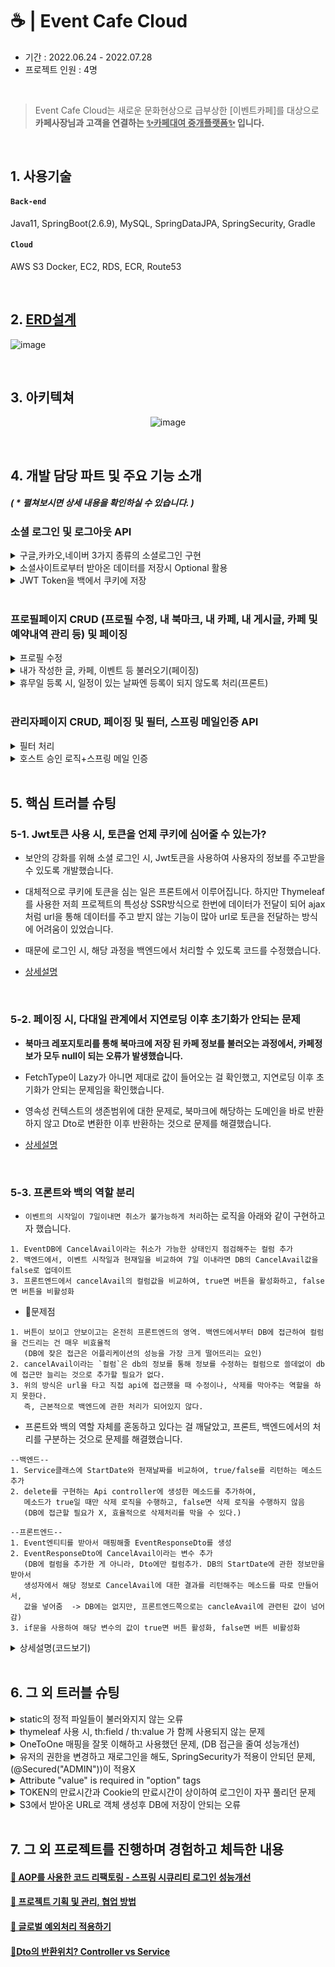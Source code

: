 # ☕ | Event Cafe Cloud 
- 기간 :  2022.06.24 - 2022.07.28  
- 프로젝트 인원 :  4명 

</br>

> Event Cafe Cloud는 새로운 문화현상으로 급부상한 [이벤트카페]를 대상으로  
**카페사장님과 고객을 연결하는 <U>✨카페대여 중개플랫폼✨</U> 입니다.**  

</br>


## 1. 사용기술
#### `Back-end`    
Java11, SpringBoot(2.6.9), MySQL, SpringDataJPA, SpringSecurity, Gradle  
#### `Cloud`    
AWS S3 Docker, EC2, RDS, ECR, Route53

</br>

## 2. [ERD설계]()

![image](https://user-images.githubusercontent.com/93200574/184498197-a78eead7-570a-4ca5-bbb1-33f2e45bc1b9.png)

</br>

## 3. 아키텍쳐
<div align="center">

![image](https://user-images.githubusercontent.com/93200574/184498136-c0ea2482-b5ad-4bc8-af8f-fac04c354ce1.png)

</div>

</br>

## 4. 개발 담당 파트 및 주요 기능 소개 
##### ( * 펼쳐보시면 상세 내용을 확인하실 수 있습니다. )

### 소셜 로그인 및 로그아웃 API

<details>
<summary>구글,카카오,네이버 3가지 종류의 소셜로그인 구현</summary>
<div markdown="1">       

#### [application-oauth.yml🔗](https://github.com/nnakki/eventcafecloud/blob/2dea14bd587ac6b7a26268ed98c6c76556cd94b0/src/main/resources/application-oauth.yml)  

</div>
</details>


<details>
<summary>소셜사이트로부터 받아온 데이터를 저장시 Optional 활용 </summary>
<div markdown="1">       

#### [CustomOAuth2UserService🔗](https://github.com/nnakki/eventcafecloud/blob/2dea14bd587ac6b7a26268ed98c6c76556cd94b0/src/main/java/com/eventcafecloud/oauth/service/CustomOAuth2UserService.java)   
User가 null일 경우(=신규회원) DB에 등록되는 과정에서 Optional로 감싼 부분을 원래 `orElseThrow`로 던져 오류가 발생했어서  
첫 수정 시에는, `orElse(null)`로 받도록 처리했었으나 `null을 반환하지 않기 위해 Optional로 감싸는 건데 null을 반환하는 건 의미가 없다`고  
생각해서 null을 반환하지 않는 형식의 삼항연산자로 처리하였습니다.

![수정전](https://user-images.githubusercontent.com/93200574/185783092-86656ada-1970-46a2-9fb9-1968020df82b.png)
</div>
</details>

<details>
<summary>JWT Token을 백에서 쿠키에 저장</summary>
<div markdown="1">       

#### [OAuth2AuthenticationSuccessHandler🔗](https://github.com/nnakki/eventcafecloud/blob/2dea14bd587ac6b7a26268ed98c6c76556cd94b0/src/main/java/com/eventcafecloud/oauth/handler/OAuth2AuthenticationSuccessHandler.java), [CookieUtil🔗](https://github.com/nnakki/eventcafecloud/blob/2dea14bd587ac6b7a26268ed98c6c76556cd94b0/src/main/java/com/eventcafecloud/utils/CookieUtil.java)  

원래는 토큰을 생성하고 토큰을 포함한 프론트엔드의 URI를 반환하도록 설계되어있었으나,  
대부분의 페이지에 `thymeleaf`를 적용하면서 ssr방식으로 페이지를 반환하다보니 프론트의 uri에 토큰을 심는 게 적합하지 않았습니다.   
> `[방법1]` (사용한 방법)     
Handler에서 cookie에 토큰을 저장해줄 때, HttpOnly 세팅을 잡은 addCookie메소드와 HttpOnly(false) 세팅을 잡은 addCookie메소드를 각각 만들어주고,
리프레시 토큰과 액세스토큰을 각각의 방식으로 따로 저장 (리프레시 토큰은 Http에서 접근할 수 있어선 안되기 때문에 세팅을 바꿔주도록 한다.)  
`[방법2]`
> 1. Handler의 redirect경로를 바꿔서 소셜 로그인 후, queryParam의 형태로 전해진 token을 클라이언트가 볼 수 없는 경로로 전달.  
model.attribute를 통해 view로 토큰값을 넘겨준다.
> 2. JS에서 넘겨받은 토큰값을 쿠키에 저장해준다.(set.cookie)
> 3. ajax 콜을 서버로 보낼 때, Header에 token값을 넣어서 보내준다.  
SpringSecurity의 filter가 Header 토큰을 인식, JWT Token을 인증해줄 수 있도록 -> 이 방법 또한 AJAX를 사용하지 않는 파트가 많아 사용하지x

</div>
</details>



</br>  



### 프로필페이지 CRUD (프로필 수정, 내 북마크, 내 카페, 내 게시글, 카페 및 예약내역 관리 등) 및 페이징</b></summary>

<details>
<summary>프로필 수정</summary>
<div markdown="1">       

#### [profileController🔗](https://github.com/nnakki/eventcafecloud/blob/develop/src/main/java/com/eventcafecloud/user/controller/ProfileController.java), [UserService🔗](https://github.com/nnakki/eventcafecloud/blob/d7e9f086e8b8ad15ccc583e6b2c49eef460e7d9b/src/main/java/com/eventcafecloud/user/service/UserService.java) 

프로필 수정은 `고객 피드백`을 반영하여 `1. 닉네임 중복불가`, `2. 프로필사진, 닉네임 중 한쪽만 선택적으로 수정 가능` 로직을 추가했습니다. 
UserRequestDto에서 유효성 검사가 가능하도록 어노테이션을 추가하였고, 사진이나 닉네임은 원래 저장 되어 있던 정보를 불러와 넘겨줌으로서, 수정하지 않으면 원래 정보가 그대로 기입되도록 설계했습니다. 

</div>
</details>


<details>
<summary>내가 작성한 글, 카페, 이벤트 등 불러오기(페이징)</summary>
<div markdown="1">       

#### 람다식을 이용한 Dto 반환 페이징  
repository에서 Page<CafeBookmark>를 사용하여 북마크리스트를 전달받은 이후, 전달받은 리스트를 `.map`을 사용하여 Page<CafeBookmarkResponseDto>로 반환받았습니다. 
```java
@Data
public class CafeBookmarkResponseDto {

    private Long id;
    .
    .
    private Integer cafeBookmarkCount;

    public CafeBookmarkResponseDto(CafeBookmark bookmark) {
        id = bookmark.getId();
        cafeId = bookmark.getCafe().getId();
        cafeName = bookmark.getCafe().getCafeName();
        cafeInfo = bookmark.getCafe().getCafeInfo();
        cafeImgUrl = bookmark.getCafe().getCafeImages().get(0).getCafeImageUrl();
        cafeWeekdayPrice = bookmark.getCafe().getCafeWeekdayPrice();
        cafeReviewCount = bookmark.getCafe().getCafeReviews().size();
        cafeBookmarkCount = bookmark.getCafe().getCafeBookmarks().size();
    }
}
```

```java
@Transactional
public Page<CafeBookmarkResponseDto> findCafeBookmarkByUserId(Long userId, Pageable pageable) {
    int page = (pageable.getPageNumber() == 0) ? 0 : (pageable.getPageNumber() - 1);
    pageable = PageRequest.of(page, 6, Sort.Direction.DESC, "id");
    Page<CafeBookmark> result = cafeBookmarkRepository.findAllByUserId(userId, pageable);
    return result.map(CafeBookmarkResponseDto::new);
}
```
</div>
</details>


<details>
<summary>휴무일 등록 시, 일정이 있는 날짜엔 등록이 되지 않도록 처리(프론트) </summary>
<div markdown="1">       

1. 카페에 등록된 휴무일(Date)정보와, 일정(Schedule)정보를 모두 받아옵니다. 이 때, DB에는 시작일과 종료일만 등록되어있기 때문에  
사이 기간에 대한 모든 날짜를 받아올 수 있도록 함수를 구현. [CafeService🔗](https://github.com/nnakki/eventcafecloud/blob/1278081d6001056e19cfa08c406aba4c1057ebc9/src/main/java/com/eventcafecloud/cafe/service/CafeService.java)
```java
final String DATE_PATTERN = "yyyy-MM-dd";
SimpleDateFormat sdf = new SimpleDateFormat(DATE_PATTERN);
ArrayList<String> dates = new ArrayList<>();

for (int i = 0; i < eventList.size(); i++) {
    String inputEventStartDate = eventList.get(i).getEventStartDate();
    String inputEventEndDate = eventList.get(i).getEventEndDate();

    Date startDate = sdf.parse(inputEventStartDate);
    Date endDate = sdf.parse(inputEventEndDate);
    Date currentEvent = startDate;

    while (currentEvent.compareTo(endDate) <= 0) {
        dates.add(sdf.format(currentEvent));
        Calendar c = Calendar.getInstance();
        c.setTime(currentEvent);
        c.add(Calendar.DAY_OF_MONTH, 1);
        currentEvent = c.getTime();
    }
}
```
2. 모든 날짜에 대한 정보를 Date 리스트에 담고, View로 전달해줍니다. [hostProfileController🔗](https://github.com/nnakki/eventcafecloud/blob/1278081d6001056e19cfa08c406aba4c1057ebc9/src/main/java/com/eventcafecloud/user/controller/hostProfileController.java)
```java
@GetMapping("/{id}/cafes/{cafeId}/schedule")
 public String getReservationByCafe(@PageableDefault Pageable pageable, @PathVariable Long cafeId, Model model, User loginUser) throws ParseException {
     Page<Event> eventList = eventService.findEventListByCafe(cafeId, pageable);
     Page<CafeSchedule> scheduleList = cafeScheduleService.findCafeScheduleByCafeId(cafeId, pageable);
     ArrayList<String> dates = cafeService.AllReservationListByCafe(cafeId);
     .
     .
     //휴무일등록시, 등록 정보를 받아올 객체를 넘김
     model.addAttribute("requestDto", new CafeScheduleRequestDto());

     return "profile-host/host-schedule";
 }
```
3. View의 JS에서는 해당 날짜의 리스트를 받고, Full Calendar API가 인식할 수 있는 형태로 바꾸어준뒤  
FullCalendar의 DisableDate에 넣어줍니다. [host-schedule.html 🔗](https://github.com/nnakki/eventcafecloud/blob/1278081d6001056e19cfa08c406aba4c1057ebc9/src/main/resources/templates/profile-host/host-schedule.html)
```js
let dates = [[${dates}]];

$.datepicker.setDefaults({
            dateFormat: 'yy-mm-dd',
            .
            .
            beforeShowDay: disableSomeDay
        });

        // 제외할 날짜 (받아오기) - 휴무일, 예약된 날짜
        let disabledDays = dates;
        for (let index = 0; index < disabledDays.length; index++) {
            disabledDays[index] = disabledDays[index].replace(/-0+/g, '-')
        }

        // 날짜 선택을 막기위한 함수
        function disableSomeDay(date) {
            let dates = date.getDate();
            let month = date.getMonth();
            let year = date.getFullYear();

            for (let i = 0; i < disabledDays.length; i++) {
                if ($.inArray(year + '-' + (month + 1) + '-' + dates, disabledDays) !== -1) {
                    return [false];
                }
            }
            return [true];
        }
```
</div>
</details>

</br> 

### 관리자페이지 CRUD, 페이징 및 필터, 스프링 메일인증 API

<details>
<summary>필터 처리</summary>
<div markdown="1">       

#### [AdminController🔗](https://github.com/nnakki/eventcafecloud/blob/1278081d6001056e19cfa08c406aba4c1057ebc9/src/main/java/com/eventcafecloud/user/controller/AdminController.java)
```java
public Page<UserResponseDto> findAllUserList(RoleType roleType, Pageable pageable) {

    Page<User> userList;

    int page = (pageable.getPageNumber() == 0) ? 0 : (pageable.getPageNumber() - 1);
    pageable = PageRequest.of(page, 10, Sort.Direction.DESC, "id");

    if (roleType == null) {
        userList = userRepository.findAll(pageable);
    } else {
        userList = userRepository.findAllByRole(roleType, pageable);
    }

    return userList.map(UserResponseDto::new);
}
```
```java
@GetMapping("/users")
public String getUserList(@PageableDefault Pageable pageable, @RequestParam(required = false, value = "roleType") RoleType roleType, Model model) {
    Page<UserResponseDto> userList = userService.findAllUserList(roleType, pageable);
    model.addAttribute("users", userList);
    model.addAttribute("userRequestDto", new UserRequestDto());
    return "admin/admin-user";
}
```

</div>
</details>


<details>
<summary>호스트 승인 로직+스프링 메일 인증</summary>
<div markdown="1">       

</br>

> 이 프로젝트는 이벤트를 등록하고자 하는 일반 유저와, 카페를 등록하는 호스트(사장) 유저로 권한이 구분됩니다.    
따라서 일반 유저로 가입한 이후, 자신이 호스트라면 `호스트로 등록하는 과정`이 필요하다고 생각했습니다. 


1. 사용자가 사업자등록탭을 눌러 사용자 등록을 하게 되면 `어드민페이지`의 `호스트승인`탭에 추가됩니다. [UserService🔗](https://github.com/nnakki/eventcafecloud/blob/d7e9f086e8b8ad15ccc583e6b2c49eef460e7d9b/src/main/java/com/eventcafecloud/user/service/UserService.java)
```java
@Transactional
   public void saveHostUser(HostUserCreateRequestDto hostUserCreateRequestDto) {

       User user = userRepository.findByUserEmail(hostUserCreateRequestDto.getUserEmail())
               .orElseThrow(() -> new IllegalArgumentException(USER_NOT_FOUND.getMessage()));

       Optional<HostUser> checkUser = hostUserRepository.findByUserEmail(hostUserCreateRequestDto.getUserEmail());

       if (checkUser.isEmpty()) {
           HostUser hostUser = HostUser.builder()
                   .userEmail(hostUserCreateRequestDto.getUserEmail())
                   .certificationFile(hostUserCreateRequestDto.getCertificationFile())
                   .isApprove(ApproveType.WAITING)
                   .build();

           user.registHost(hostUser);
       } else {
           checkUser.get().updateIsApprove();
       }
   }
```
2. 호스트 승인 탭에 추가 된 사용자는 승인/거절에 따라 호스트 유저로 권한이 변경되고, 결과가 가입한 사용자의 메일로 결과가 전송됩니다. [MailService🔗](https://github.com/nnakki/eventcafecloud/blob/1278081d6001056e19cfa08c406aba4c1057ebc9/src/main/java/com/eventcafecloud/mail/MailService.java)    
```JAVA
 @PostMapping("/hosts/{id}/pass")
    public String updateNormalUserToHostUser(@PathVariable Long id) {
        userService.modifyNormalUserToHostUser(id);
        String userEmail = userService.getUserEmailById(id);

        MailTO mail = new MailTO();
        mail.setAddress(userEmail);
        mail.setTitle("EC2 호스트 승인메일입니다.");
        mail.setMessage("호스트로 승인 되셨습니다. 지금 EC2에 접속해 카페를 등록해보세요!\n www.eventcafecloud.com");
        mailService.sendMail(mail);

        return "redirect:/admin/hosts";
    }

    @PostMapping("/hosts/{id}/fail")
    public String updateApproveIsFail(@PathVariable Long id) {
        userService.approveIsFail(id);
        String userEmail = userService.getHostUserEmailById(id);

        MailTO mail = new MailTO();
        mail.setAddress(userEmail);
        mail.setTitle("EC2 호스트 승인메일입니다.");
        mail.setMessage("호스트로 승인이 거절되었습니다. 사업자 등록증을 다시 확인하신 뒤 신청해주세요.\n www.eventcafecloud.com");
        mailService.sendMail(mail);

        return "redirect:/admin/hosts";
    }
}
``` 

#### [AdminController🔗](https://github.com/nnakki/eventcafecloud/blob/1278081d6001056e19cfa08c406aba4c1057ebc9/src/main/java/com/eventcafecloud/user/controller/AdminController.java)


</div>
</details>



</br>

## 5. 핵심 트러블 슈팅 

### 5-1. Jwt토큰 사용 시, 토큰을 언제 쿠키에 심어줄 수 있는가?
- 보안의 강화를 위해 소셜 로그인 시, Jwt토큰을 사용하여 사용자의 정보를 주고받을 수 있도록 개발했습니다.
  
- 대체적으로 쿠키에 토큰을 심는 일은 프론트에서 이루어집니다. 하지만 Thymeleaf를 사용한 저희 프로젝트의 특성상 SSR방식으로 한번에 데이터가 전달이 되어 ajax 처럼 url을 통해 데이터를 주고 받지 않는 기능이 많아 url로 토큰을 전달하는 방식에 어려움이 있었습니다. 
  
- 때문에 로그인 시, 해당 과정을 백엔드에서 처리할 수 있도록 코드를 수정했습니다. 
  
- [상세설명](https://velog.io/@nnakki/SpringSecurityJWTOAuth2를-사용한-소셜로그인)  

</br>  
  
### 5-2. 페이징 시, 다대일 관계에서 지연로딩 이후 초기화가 안되는 문제
- **북마크 레포지토리를 통해 북마크에 저장 된 카페 정보를 불러오는 과정에서, 카페정보가 모두 null이 되는 오류가 발생했습니다.**

- FetchType이 Lazy가 아니면 제대로 값이 들어오는 걸 확인했고, 지연로딩 이후 초기화가 안되는 문제임을 확인했습니다.

- 영속성 컨텍스트의 생존범위에 대한 문제로, 북마크에 해당하는 도메인을 바로 반환하지 않고 Dto로 변환한 이후 반환하는 것으로 문제를 해결했습니다.  

- [상세설명](https://velog.io/@nnakki/페이징시-다대일-관계에서-지연로딩-이후-초기화가-안되는-이유) 

</br>  

### 5-3. 프론트와 백의 역할 분리
- `이벤트의 시작일이 7일이내면 취소가 불가능하게 처리`하는 로직을 아래와 같이 구현하고자 했습니다. 
```
1. EventDB에 CancelAvail이라는 취소가 가능한 상태인지 점검해주는 컬럼 추가
2. 백엔드에서, 이벤트 시작일과 현재일을 비교하여 7일 이내라면 DB의 CancelAvail값을 false로 업데이트
3. 프론트엔드에서 cancelAvail의 컬럼값을 비교하여, true면 버튼을 활성화하고, false면 버튼을 비활성화
```
- 🔻문제점 
```
1. 버튼이 보이고 안보이고는 온전히 프론트엔드의 영역. 백엔드에서부터 DB에 접근하여 컬럼을 건드리는 건 매우 비효율적
   (DB에 잦은 접근은 어플리케이션의 성능을 가장 크게 떨어뜨리는 요인)
2. cancelAvail이라는 `컬럼`은 db의 정보를 통해 정보를 수정하는 컬럼으로 쓸데없이 db에 접근만 늘리는 것으로 추가할 필요가 없다. 
3. 위의 방식은 url을 타고 직접 api에 접근했을 때 수정이나, 삭제를 막아주는 역할을 하지 못한다. 
   즉, 근본적으로 백엔드에 관한 처리가 되어있지 않다.
```
- 프론트와 백의 역할 자체를 혼동하고 있다는 걸 깨달았고, 프론트, 백엔드에서의 처리를 구분하는 것으로 문제를 해결했습니다.
```
--백엔드--
1. Service클래스에 StartDate와 현재날짜를 비교하여, true/false를 리턴하는 메소드 추가 
2. delete를 구현하는 Api controller에 생성한 메소드를 추가하여, 
   메소드가 true일 때만 삭제 로직을 수행하고, false면 삭제 로직을 수행하지 않음
   (DB에 접근할 필요가 X, 효율적으로 삭제처리를 막을 수 있다.)

--프론트엔드--
1. Event엔티티를 받아서 매핑해줄 EventResponseDto를 생성
2. EventResponseDto에 CancelAvail이라는 변수 추가 
   (DB에 컬럼을 추가한 게 아니라, Dto에만 컬럼추가. DB의 StartDate에 관한 정보만을 받아서
   생성자에서 해당 정보로 CancelAvail에 대한 결과를 리턴해주는 메소드를 따로 만들어서, 
   값을 넣어줌  -> DB에는 없지만, 프론트엔드쪽으로는 cancleAvail에 관련된 값이 넘어감)
3. if문을 사용하여 해당 변수의 값이 true면 버튼 활성화, false면 버튼 비활성화
```

<details>
<summary>상세설명(코드보기)</summary>
<div markdown="1">      

#### 백엔드 [EventService🔗](https://github.com/nnakki/eventcafecloud/blob/df05bef524e1dd565d582ea5309c676bc66b5634/src/main/java/com/eventcafecloud/event/service/EventService.java), [EventController🔗](https://github.com/nnakki/eventcafecloud/blob/df05bef524e1dd565d582ea5309c676bc66b5634/src/main/java/com/eventcafecloud/event/controller/EventController.java) 
```java
/**
 * 이벤트기간과 오늘을 비교해서 취소상태를 변경하는 메소드
 */
public boolean isEventCancleAvail(Long id) {
    Date now;
    Calendar cal = java.util.Calendar.getInstance();
    cal.add(Calendar.DATE, +7);
    now = cal.getTime();

    Event event = eventRepository.getById(id);

    SimpleDateFormat sdf = new SimpleDateFormat("yyyy-MM-dd");
    String deadline = sdf.format(now);

    return event.getEventStartDate().compareTo(deadline) > 0;
  }
}
```

```java
//이벤트삭제(마이페이지)
    @DeleteMapping("/profile/{userId}/delete/{eventNumber}")
    public String deleteEventFromProfile(@PathVariable Long eventNumber, @PathVariable Long userId) {
        boolean result = eventService.isEventCancleAvail(eventNumber);
        if (result == true) {
            eventService.removeEvent(eventNumber);
        } else {
            return "redirect:/users/profile/" + userId + "/reservation";
        }
        return "redirect:/users/profile/" + userId + "/reservation";
    }

```

#### 프론트엔드 [reservation.html🔗](https://github.com/nnakki/eventcafecloud/blob/472a1d1191a6b05daf457b58a5ceb4ebc32269e5/src/main/resources/templates/profile/fragments/reservation.html)
```html
<form id="delete-form" method="post"
      th:action="@{'/profile/'+${userId}+'/delete/'+${event.id}}">
    <input name="_method" type="hidden" value="DELETE"/>
    <button class="delete-button" onclick="return confirm(this.getAttribute('data-confirm-delete'))"
            th:if="${event.isCancel==true}"
            th:data-confirm-delete="|정말 취소하시겠습니까?|">취소
    </button>
</form>
```

</div>
</details>

</br>  


## 6. 그 외 트러블 슈팅

<details>
<summary>static의 정적 파일들이 불러와지지 않는 오류</summary>
<div markdown="1">       

![image](https://user-images.githubusercontent.com/93200574/186046948-33de02b3-33e7-4018-ac71-e0a9764612d3.png)

- `its MIME type {''} is not a supported stylesheet MIME type..` 구문을 보고, 경로의 문제인가 했지만  
`401코드`를 발견하고 인증에러임을 깨달았습니다.
- `SpringSecurity`에서 static파일에 관한 접근 권한들을 설정하지 않아서 생긴 오류여서 `.andMatcher` 경로를 열고 `.permitAll()`을 설정하여 해결했습니다. 
</br>
</div>
</details>

<details>
<summary>thymeleaf 사용 시, th:field / th:value 가 함께 사용되지 않는 문제</summary>
<div markdown="1">       

- th:field를 사용하면 th:value의 값은 무시된다. th:value를 넘기고 싶다면, th:field를 쓰지 않고 id="", name=""의 형태로 사용

</br>
</div>
</details>
 
<details>
<summary>OneToOne 매핑을 잘못 이해하고 사용했던 문제, (DB 접근을 줄여 성능개선)</summary>
<div markdown="1">

- Host가입 여부에 따라 유저의 권한을 바꿔주는 코드를 작성할 때, HostUser Entity와 User Entity가 OneToOne 매핑관계가 맺어져있음에도, 각각의 Repository에서 각각을 불러내는 비효율적인 코드를 작성했었습니다. 
```JAVA
 @Transactional
    public void approveIsPass(Long id) {
        HostUser hostUser = hostUserRepository.findById(id)
                .orElseThrow(() -> new IllegalArgumentException(USER_NOT_FOUND.getMessage()));
        hostUser.updateApprove(ApproveType.PASS);

        User user = userRepository.findById(hostUser.getId())
                .orElseThrow(() -> new IllegalArgumentException(USER_NOT_FOUND.getMessage()));
        user.updateRole(RoleType.HOST);
    }
```
- 원래의 코드는 각각의 Repository에서 user와 HostUser를 불러내어 user에서는 권한을 바꿔주고, hostUser에서는 권한상태를(승인,대기) 바꿔주었는데
이 또한 무슨 작업인지 구분이 명확하지 않았기 때문에, 두 작업을 합쳐준 연관관계 메소드를 만들어주는 형태로 아래와 같이 변경했습니다.
```java
@Transactional
public void approveIsPass(Long id) {
    User user = userRepository.findById(id)
            .orElseThrow(() -> new IllegalArgumentException(USER_NOT_FOUND.getMessage()));
    user.updateNormalUserToHostUser(user);
}
```
</br>
</div>
</details>

<details>
<summary>유저의 권한을 변경하고 재로그인을 해도, SpringSecurity가 적용이 안되던 문제, (@Secured("ADMIN"))이 적용X</summary>
<div markdown="1">       

- 소셜로그인을 다시 할 때마다, Principal에서 권한이 NORMAL로 자동 세팅되도록 되어있던 코드 때문이었음. 코드를 수정하여 해결
![image](https://user-images.githubusercontent.com/93200574/186050788-383d2304-a3e0-40fd-8bae-c4f3017b622b.png)

</br>
</div>
</details>

<details>
<summary>Attribute "value" is required in "option" tags</summary>
<div markdown="1">

```html
<select th:field="*{role}" class="custom-select" id="userRole">
  <option th:selected>권한을 선택해주세요</option>
  <option th:value="ROLE_NORMAL">일반회원</option>
  <option th:value="ROLE_ADMIN">관리자</option>
</select>
```

- 타임리프에서 값을 전달하기 위해 select option을 사용했는데 template parsing 에러가 발생 
- th:selected 부분에도 value에 해당하는 값이 들어가야 했었음. 필요없는 사항이어서 th:value 코드만 남김

</br>
</div>
</details>

<details>
<summary>TOKEN의 만료시간과 Cookie의 만료시간이 상이하여 로그인이 자꾸 풀리던 문제 </summary>
<div markdown="1">

- JWT TOKEN과 Cookie의 만료시간을 동일하게 1800000으로 설정해놓았으나 서로 인식을 다르게 한다는 걸 깨달았습니다.
- 실험 결과, JWT TOKEN에서는 Exipry를 저장할 때 DATE함수를 사용하면서 `밀리세컨`으로 인식하는데, Cookie에서는 같은 숫자를 `세컨`으로 인식함을 깨달았고,  
단위를 맞추기 위해 1000을 나누어서 시간을 동일하게 설정함으로써 해결했습니다. 

</br>
</div>
</details>

<details>
<summary>S3에서 받아온 URL로 객체 생성후 DB에 저장이 안되는 오류</summary>
<div markdown="1">

- s3에서 받아온 URL로 객체는 생성이 되었지만, Image가 DB에 저장이 되지 않았습니다. 
- eventImage를 event의 하위 엔티티 처리하는 cascade 을 달아주지 않아서 생긴 문제로, `cascade = CascadeType.ALL`을 붙여 해결했습니다. 
```java
@OneToMany(mappedBy = "event", cascade = CascadeType.ALL)
private List eventImages = new ArrayList<>();
```
</br>
</div>
</details>

</br>

## 7. 그 외 프로젝트를 진행하며 경험하고 체득한 내용
  
#### [🔗 AOP를 사용한 코드 리팩토링 - 스프링 시큐리티 로그인 성능개선](https://velog.io/@nnakki/AOP를-사용한-코드-리팩토링-HandlerMethodArgumentResolver)  
#### [🔗 프로젝트 기획 및 관리, 협업 방법](https://velog.io/@nnakki/프로젝트-관리-과정)  
#### [🔗 글로벌 예외처리 적용하기](https://velog.io/@nnakki/글로벌-예외처리-적용하기) 
#### [🔗Dto의 반환위치? Controller vs Service](https://velog.io/@nnakki/Dto의-반환위치-Controller-vs-Service)  

</br>
 
  
